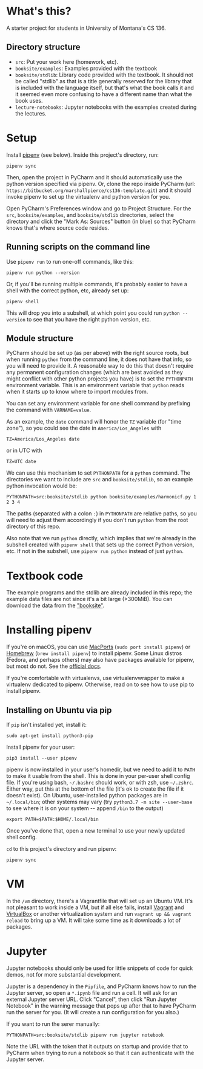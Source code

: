 # What's this?

A starter project for students in University of Montana's CS 136.

## Directory structure

- `src`: Put your work here (homework, etc).
- `booksite/examples`: Examples provided with the textbook
- `booksite/stdlib`: Library code provided with the textbook. It should not be called "stdlib" as that is a title generally reserved for the library that is included with the language itself, but that's what the book calls it and it seemed even more confusing to have a different name than what the book uses.
- `lecture-notebooks`: Jupyter notebooks with the examples created during the lectures.

# Setup

Install [pipenv](https://pipenv.readthedocs.io/en/latest/) (see below). Inside this project's directory, run:

```
pipenv sync
```

Then, open the project in PyCharm and it should automatically use the python version specified via pipenv. Or, clone the repo inside PyCharm (url: `https://bitbucket.org/marshallpierce/cs136-template.git`) and it should invoke pipenv to set up the virtualenv and python version for you.

Open PyCharm's Preferences window and go to Project Structure. For the `src`, `booksite/examples`, and `booksite/stdlib` directories, select the directory and click the "Mark As: Sources" button (in blue) so that PyCharm knows that's where source code resides.

## Running scripts on the command line

Use `pipenv run` to run one-off commands, like this:

```
pipenv run python --version
```

Or, if you'll be running multiple commands, it's probably easier to have a shell with the correct python, etc, already set up:

```
pipenv shell
```

This will drop you into a subshell, at which point you could run `python --version` to see that you have the right python version, etc.

## Module structure

PyCharm should be set up (as per above) with the right source roots, but when running `python` from the command line, it does not have that info, so you will need to provide it. A reasonable way to do this that doesn't require any permanent configuration changes (which are best avoided as they might conflict with other python projects you have) is to set the `PYTHONPATH` environment variable. This is an environment variable that `python` reads when it starts up to know where to import modules from.

You can set any environment variable for one shell command by prefixing the command with `VARNAME=value`.

As an example, the `date` command will honor the `TZ` variable (for "time zone"), so you could see the date in `America/Los_Angeles` with

```
TZ=America/Los_Angeles date
```

or in UTC with

```
TZ=UTC date
```

We can use this mechanism to set `PYTHONPATH` for a `python` command. The directories we want to include are `src` and `booksite/stdlib`, so an example python invocation would be:

```
PYTHONPATH=src:booksite/stdlib python booksite/examples/harmonicf.py 1 2 3 4
```

The paths (separated with a colon `:`) in `PYTHONPATH` are relative paths, so you will need to adjust them accordingly if you don't run `python` from the root directory of this repo.

Also note that we run `python` directly, which implies that we're already in the subshell created with `pipenv shell` that sets up the correct Python version, etc. If not in the subshell, use `pipenv run python` instead of just `python`.

# Textbook code

The example programs and the stdlib are already included in this repo; the example data files are not since it's a bit large (>300MiB). You can download the data from the ["booksite"](https://introcs.cs.princeton.edu/python/code/index.php).

# Installing pipenv

If you're on macOS, you can use [MacPorts](https://www.macports.org/) (`sudo port install pipenv`) or [Homebrew](https://brew.sh/) (`brew install pipenv`) to install pipenv. Some Linux distros (Fedora, and perhaps others) may also have packages available for pipenv, but most do not. See the [official docs](https://pipenv.readthedocs.io/en/latest/#install-pipenv-today).

If you're comfortable with virtualenvs, use virtualenvwrapper to make a virtualenv dedicated to pipenv. Otherwise, read on to see how to use pip to install pipenv.

## Installing on Ubuntu via pip
 
If `pip` isn't installed yet, install it:

```
sudo apt-get install python3-pip
```

Install pipenv for your user:

```
pip3 install --user pipenv
```

pipenv is now installed in your user's homedir, but we need to add it to `PATH` to make it usable from the shell. This is done in your per-user shell config file. If you're using bash, `~/.bashrc` should work, or with zsh, use `~/.zshrc`. Either way, put this at the bottom of the file (it's ok to create the file if it doesn't exist). On Ubuntu, user-installed python packages are in `~/.local/bin`; other systems may vary (try `python3.7 -m site --user-base` to see where it is on your system -- append `/bin` to the output)

```
export PATH=$PATH:$HOME/.local/bin
```

Once you've done that, open a new terminal to use your newly updated shell config.

`cd` to this project's directory and run pipenv:

```
pipenv sync
```

# VM

In the `/vm` directory, there's a Vagrantfile that will set up an Ubuntu VM. It's not pleasant to work inside a VM, but if all else fails, install [Vagrant](https://www.vagrantup.com/) and [VirtualBox](https://www.virtualbox.org/) or another virtualization system and run `vagrant up && vagrant reload` to bring up a VM. It will take some time as it downloads a lot of packages.

# Jupyter

Jupyter notebooks should only be used for little snippets of code for quick demos, not for more substantial development.

Jupyter is a dependency in the `Pipfile`, and PyCharm knows how to run the Jupyter server, so open a `*.ipynb` file and run a cell. It will ask for an external Jupyter server URL. Click "Cancel", then click "Run Jupyter Notebook" in the warning message that pops up after that to have PyCharm run the server for you. (It will create a run configuration for you also.)

If you want to run the serer manually:

```
PYTHONPATH=src:booksite/stdlib pipenv run jupyter notebook
```

Note the URL with the token that it outputs on startup and provide that to PyCharm when trying to run a notebook so that it can authenticate with the Jupyter server.
